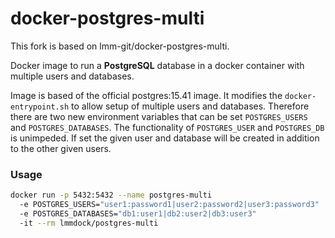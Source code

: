 # docker-postgres-multi

This fork is based on  lmm-git/docker-postgres-multi.

Docker image to run a **PostgreSQL** database in a docker container with multiple users and databases.

Image is based of the official postgres:15.41 image. It modifies the `docker-entrypoint.sh` to allow setup of multiple users and databases. Therefore there are two new environment variables that can be set `POSTGRES_USERS` and `POSTGRES_DATABASES`. The functionality of `POSTGRES_USER` and `POSTGRES_DB` is unimpeded. If set the given user and database will be created in addition to the other given users.

### Usage

```sh
docker run -p 5432:5432 --name postgres-multi
  -e POSTGRES_USERS="user1:password1|user2:password2|user3:password3"
  -e POSTGRES_DATABASES="db1:user1|db2:user2|db3:user3"
  -it --rm lmmdock/postgres-multi
```
